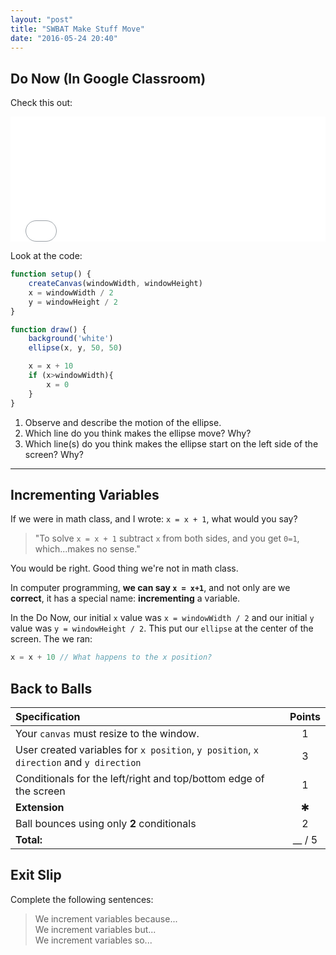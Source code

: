 ```yaml
---
layout: "post"
title: "SWBAT Make Stuff Move"
date: "2016-05-24 20:40"
---
```


## Do Now (In Google Classroom)

Check this out:

<iframe src = "{{ site.baseurl}}/Code_Examples/MakeStuffMove/index.html" width ="100%" height="200px" style="border:none"></iframe>

Look at the code:

```javascript
function setup() {
    createCanvas(windowWidth, windowHeight)
    x = windowWidth / 2
    y = windowHeight / 2
}

function draw() {
    background('white')
    ellipse(x, y, 50, 50)

    x = x + 10
    if (x>windowWidth){
        x = 0
    }
}
```

1. Observe and describe the motion of the ellipse.
2. Which line do you think makes the ellipse move? Why?
3. Which line(s) do you think makes the ellipse start on the left side of the screen? Why?

---

## Incrementing Variables
If we were in math class, and I wrote: `x = x + 1`, what would you say?     

> "To solve `x = x + 1` subtract `x` from both sides, and you get `0=1`, which...makes no sense."

You would be right. Good thing we're not in math class.

<p class = "lead">In computer programming, <b>we can say <code>x = x+1</code></b>, and not only are we <b>correct</b>, it has a special name: <b>incrementing</b> a variable. </p>

In the Do Now, our initial `x` value was `x = windowWidth / 2` and our initial `y` value was `y = windowHeight / 2`. This put our `ellipse` at the center of the screen. The we ran:

```javascript
x = x + 10 // What happens to the x position?
```



## Back to Balls

| Specification                                                                          | Points |
|:---------------------------------------------------------------------------------------|:------:|
| Your `canvas` must resize to the window.                                               |   1    |
| User created variables for `x position`, `y position`, `x direction` and `y direction` |   3    |
| Conditionals for the left/right and top/bottom edge of the screen                      |   1    |
| **Extension**                                                                          |   ✱    |
| Ball bounces using only **2** conditionals                                             |   2    |
| **Total:**                                                                             | __ / 5 |



## Exit Slip
Complete the following sentences:    

> We increment variables because...    
> We increment variables but...    
> We increment variables so...    
